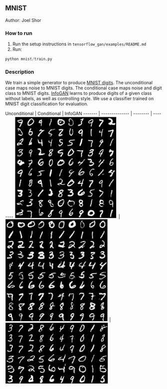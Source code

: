 ## MNIST

Author: Joel Shor

### How to run


1. Run the setup instructions in `tensorflow_gan/examples/README.md`
1. Run:

```python
python mnist/train.py
```

### Description

We train a simple generator to produce [MNIST digits](http://yann.lecun.com/exdb/mnist/).
The unconditional case maps noise to MNIST digits. The conditional case maps
noise and digit class to MNIST digits.
[InfoGAN](https://arxiv.org/abs/1606.03657) learns to produce
digits of a given class without labels, as well as controlling style.
We use a classifier trained on MNIST digit classification for evaluation.

Unconditional | Conditional | InfoGAN
-------              | --------------                        | --------           |  --------
<img src="images/mnist_unconditional_gan.png" title="Unconditional GAN" width="330" /> | <img src="images/mnist_conditional_gan.png" title="Conditional GAN" width="330" /> | <img src="images/mnist_infogan.png" title="InfoGAN" width="330" />
